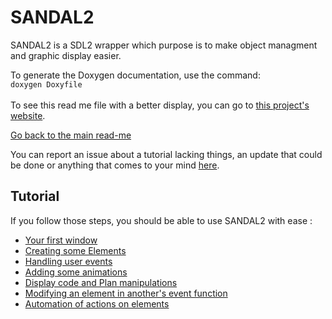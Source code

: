 # SANDAL2

SANDAL2 is a SDL2 wrapper which purpose is to make object managment and
graphic display easier.  

To generate the Doxygen documentation, use the command:  
`doxygen Doxyfile`  
<br/>
To see this read me file with a better display, you can go to [this project's
website](https://klevh.github.io/SANDAL2/).
  
[Go back to the main read-me](../README.md)

  
You can report an issue about a tutorial lacking things, an update that could be done or anything that comes to your mind [here](https://github.com/Klevh/SANDAL2/issues/new).

## Tutorial

If you follow those steps, you should be able to use SANDAL2 with ease :
* [Your first window](beginning.md)
* [Creating some Elements](element.md)
* [Handling user events](events.md)
* [Adding some animations](animations.md)
* [Display code and Plan manipulations](dc_plan.md)
* [Modifying an element in another's event function](element_to_element.md)
* [Automation of actions on elements](action_list_element.md)
